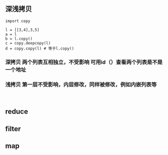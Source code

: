 
## 深浅拷贝



    import copy

    l = [[3,4],3,5]
    a = l
    b = l.copy()
    c = copy.deepcopy(l)
    d = copy.copy(l) # 等于l.copy()
    
    
### 深拷贝 两个列表互相独立，不受影响 可用id（）查看两个列表是不是一个地址
### 浅拷贝 第一层不受影响，内层修改，同样被修改，例如内嵌列表等
   
## reduce



## filter




## map
